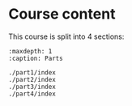 # Course content

This course is split into 4 sections:

```{toctree}
:maxdepth: 1
:caption: Parts

./part1/index
./part2/index
./part3/index
./part4/index
```
